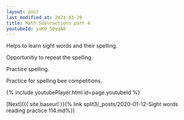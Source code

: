 ```yaml
---
layout: post
last_modified_at: 2021-03-29
title: Math Subtractions part 4
youtubeId: yuK0_50yqA0
---
```

 
 
Helps to learn sight words and their spelling.

Opportunitiy to repeat the spelling. 

Practice spelling. 
 
Practice for spelling bee competitions. 
 
{% include youtubePlayer.html id=page.youtubeId %}
 
 

[Next]({{ site.baseurl }}{% link  split3/_posts/2020-01-12-Sight words reading practice 114.md%})
 
